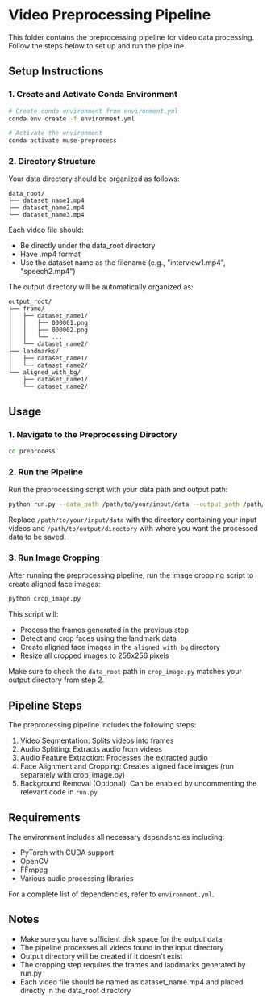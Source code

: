 # Video Preprocessing Pipeline

This folder contains the preprocessing pipeline for video data processing. Follow the steps below to set up and run the pipeline.

## Setup Instructions

### 1. Create and Activate Conda Environment

```bash
# Create conda environment from environment.yml
conda env create -f environment.yml

# Activate the environment
conda activate muse-preprocess
```

### 2. Directory Structure
Your data directory should be organized as follows:

```
data_root/
├── dataset_name1.mp4
├── dataset_name2.mp4
└── dataset_name3.mp4
```

Each video file should:
- Be directly under the data_root directory
- Have .mp4 format
- Use the dataset name as the filename (e.g., "interview1.mp4", "speech2.mp4")

The output directory will be automatically organized as:
```
output_root/
├── frame/
│   ├── dataset_name1/
│   │   ├── 000001.png
│   │   ├── 000002.png
│   │   └── ...
│   └── dataset_name2/
├── landmarks/
│   ├── dataset_name1/
│   └── dataset_name2/
└── aligned_with_bg/
    ├── dataset_name1/
    └── dataset_name2/
```

## Usage

### 1. Navigate to the Preprocessing Directory
```bash
cd preprocess
```

### 2. Run the Pipeline
Run the preprocessing script with your data path and output path:

```bash
python run.py --data_path /path/to/your/input/data --output_path /path/to/output/directory
```

Replace `/path/to/your/input/data` with the directory containing your input videos and `/path/to/output/directory` with where you want the processed data to be saved.

### 3. Run Image Cropping
After running the preprocessing pipeline, run the image cropping script to create aligned face images:

```bash
python crop_image.py
```

This script will:
- Process the frames generated in the previous step
- Detect and crop faces using the landmark data
- Create aligned face images in the `aligned_with_bg` directory
- Resize all cropped images to 256x256 pixels

Make sure to check the `data_root` path in `crop_image.py` matches your output directory from step 2.

## Pipeline Steps

The preprocessing pipeline includes the following steps:

1. Video Segmentation: Splits videos into frames
2. Audio Splitting: Extracts audio from videos
3. Audio Feature Extraction: Processes the extracted audio
4. Face Alignment and Cropping: Creates aligned face images (run separately with crop_image.py)
5. Background Removal (Optional): Can be enabled by uncommenting the relevant code in `run.py`

## Requirements

The environment includes all necessary dependencies including:
- PyTorch with CUDA support
- OpenCV
- FFmpeg
- Various audio processing libraries

For a complete list of dependencies, refer to `environment.yml`.

## Notes

- Make sure you have sufficient disk space for the output data
- The pipeline processes all videos found in the input directory
- Output directory will be created if it doesn't exist
- The cropping step requires the frames and landmarks generated by run.py
- Each video file should be named as dataset_name.mp4 and placed directly in the data_root directory
